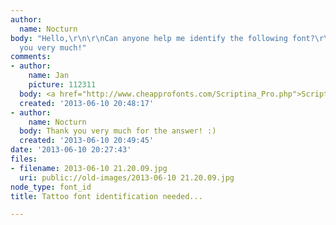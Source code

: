 ```yaml
---
author:
  name: Nocturn
body: "Hello,\r\n\r\nCan anyone help me identify the following font?\r\n\r\nThank
  you very much!"
comments:
- author:
    name: Jan
    picture: 112311
  body: <a href="http://www.cheapprofonts.com/Scriptina_Pro.php">Scriptina</a>.
  created: '2013-06-10 20:48:17'
- author:
    name: Nocturn
  body: Thank you very much for the answer! :)
  created: '2013-06-10 20:49:45'
date: '2013-06-10 20:27:43'
files:
- filename: 2013-06-10 21.20.09.jpg
  uri: public://old-images/2013-06-10 21.20.09.jpg
node_type: font_id
title: Tattoo font identification needed...

---
```

